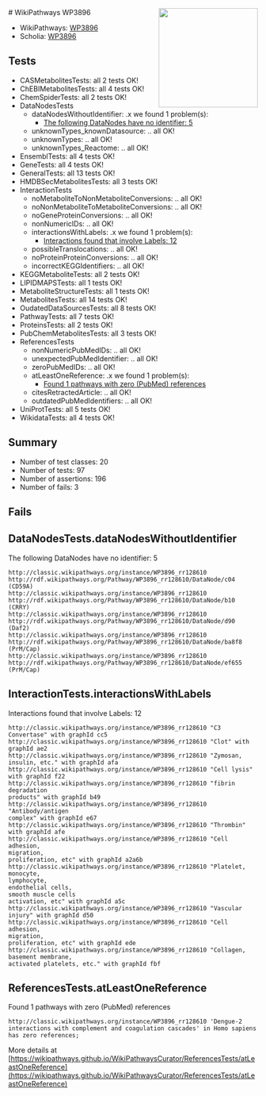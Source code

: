 <img style="float: right; width: 200px" src="https://upload.wikimedia.org/wikipedia/commons/thumb/8/83/Wplogo_with_text_500.png/640px-Wplogo_with_text_500.png" />
# WikiPathways WP3896

* WikiPathways: [WP3896](https://wikipathways.org/pathways/WP3896)
* Scholia: [WP3896](https://scholia.toolforge.org/wikipathways/WP3896)
## Tests
* CASMetabolitesTests: all 2 tests OK!
* ChEBIMetabolitesTests: all 4 tests OK!
* ChemSpiderTests: all 2 tests OK!
* DataNodesTests
    * dataNodesWithoutIdentifier: .x we found 1 problem(s):
        * [The following DataNodes have no identifier: 5](#d2d32fa4)
    * unknownTypes_knownDatasource: .. all OK!
    * unknownTypes: .. all OK!
    * unknownTypes_Reactome: .. all OK!
* EnsemblTests: all 4 tests OK!
* GeneTests: all 4 tests OK!
* GeneralTests: all 13 tests OK!
* HMDBSecMetabolitesTests: all 3 tests OK!
* InteractionTests
    * noMetaboliteToNonMetaboliteConversions: .. all OK!
    * noNonMetaboliteToMetaboliteConversions: .. all OK!
    * noGeneProteinConversions: .. all OK!
    * nonNumericIDs: .. all OK!
    * interactionsWithLabels: .x we found 1 problem(s):
        * [Interactions found that involve Labels: 12](#fe97a8ba)
    * possibleTranslocations: .. all OK!
    * noProteinProteinConversions: .. all OK!
    * incorrectKEGGIdentifiers: .. all OK!
* KEGGMetaboliteTests: all 2 tests OK!
* LIPIDMAPSTests: all 1 tests OK!
* MetaboliteStructureTests: all 1 tests OK!
* MetabolitesTests: all 14 tests OK!
* OudatedDataSourcesTests: all 8 tests OK!
* PathwayTests: all 7 tests OK!
* ProteinsTests: all 2 tests OK!
* PubChemMetabolitesTests: all 3 tests OK!
* ReferencesTests
    * nonNumericPubMedIDs: .. all OK!
    * unexpectedPubMedIdentifier: .. all OK!
    * zeroPubMedIDs: .. all OK!
    * atLeastOneReference: .x we found 1 problem(s):
        * [Found 1 pathways with zero (PubMed) references](#d0a459f0)
    * citesRetractedArticle: .. all OK!
    * outdatedPubMedIdentifiers: .. all OK!
* UniProtTests: all 5 tests OK!
* WikidataTests: all 4 tests OK!


## Summary

* Number of test classes: 20
* Number of tests: 97
* Number of assertions: 196
* Number of fails: 3

## Fails

<a name="d2d32fa4" />

## DataNodesTests.dataNodesWithoutIdentifier

The following DataNodes have no identifier: 5
```
http://classic.wikipathways.org/instance/WP3896_rr128610 http://rdf.wikipathways.org/Pathway/WP3896_rr128610/DataNode/c04 (CD59A)
http://classic.wikipathways.org/instance/WP3896_rr128610 http://rdf.wikipathways.org/Pathway/WP3896_rr128610/DataNode/b10 (CRRY)
http://classic.wikipathways.org/instance/WP3896_rr128610 http://rdf.wikipathways.org/Pathway/WP3896_rr128610/DataNode/d90 (Daf2)
http://classic.wikipathways.org/instance/WP3896_rr128610 http://rdf.wikipathways.org/Pathway/WP3896_rr128610/DataNode/ba8f8 (PrM/Cap)
http://classic.wikipathways.org/instance/WP3896_rr128610 http://rdf.wikipathways.org/Pathway/WP3896_rr128610/DataNode/ef655 (PrM/Cap)
```

<a name="fe97a8ba" />

## InteractionTests.interactionsWithLabels

Interactions found that involve Labels: 12
```
http://classic.wikipathways.org/instance/WP3896_rr128610 "C3
Convertase" with graphId cc5
http://classic.wikipathways.org/instance/WP3896_rr128610 "Clot" with graphId ae2
http://classic.wikipathways.org/instance/WP3896_rr128610 "Zymosan,
insulin, etc." with graphId afa
http://classic.wikipathways.org/instance/WP3896_rr128610 "Cell lysis" with graphId f22
http://classic.wikipathways.org/instance/WP3896_rr128610 "fibrin degradation
products" with graphId b49
http://classic.wikipathways.org/instance/WP3896_rr128610 "Antibody/antigen
complex" with graphId e67
http://classic.wikipathways.org/instance/WP3896_rr128610 "Thrombin" with graphId afe
http://classic.wikipathways.org/instance/WP3896_rr128610 "Cell adhesion,
migration,
proliferation, etc" with graphId a2a6b
http://classic.wikipathways.org/instance/WP3896_rr128610 "Platelet, monocyte,
lymphocyte,
endothelial cells,
smooth muscle cells
activation, etc" with graphId a5c
http://classic.wikipathways.org/instance/WP3896_rr128610 "Vascular injury" with graphId d50
http://classic.wikipathways.org/instance/WP3896_rr128610 "Cell adhesion,
migration,
proliferation, etc" with graphId ede
http://classic.wikipathways.org/instance/WP3896_rr128610 "Collagen,
basement membrane,
activated platelets, etc." with graphId fbf
```

<a name="d0a459f0" />

## ReferencesTests.atLeastOneReference

Found 1 pathways with zero (PubMed) references
```
http://classic.wikipathways.org/instance/WP3896_rr128610 'Dengue-2 interactions with complement and coagulation cascades' in Homo sapiens has zero references; 
```

More details at [https://wikipathways.github.io/WikiPathwaysCurator/ReferencesTests/atLeastOneReference](https://wikipathways.github.io/WikiPathwaysCurator/ReferencesTests/atLeastOneReference)

